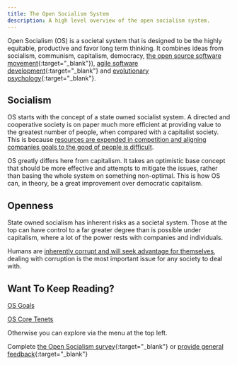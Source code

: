 ```yaml
---
title: The Open Socialism System
description: A high level overview of the open socialism system.
---
```


Open Socialism (OS) is a societal system that is designed to be the highly equitable, productive and favor long term thinking. It combines ideas from socialism, communism, capitalism, democracy, [the open source software movement](https://en.wikipedia.org/wiki/Open-source_movement){:target="_blank"}), [agile software development](https://en.wikipedia.org/wiki/Agile_software_development){:target="_blank"} and [evolutionary psychology](https://en.wikipedia.org/wiki/Evolutionary_psychology){:target="_blank"}.

## Socialism

OS starts with the concept of a state owned socialist system. A directed and cooperative society is on paper much more efficient at providing value to the greatest number of people, when compared with a capitalist society. This is because [resources are expended in competition and aligning companies goals to the good of people is difficult](arguments/the-free-market-is-inefficient).

OS greatly differs here from capitalism. It takes an optimistic base concept that should be more effective and attempts to mitigate the issues, rather than basing the whole system on something non-optimal. This is how OS can, in theory, be a great improvement over democratic capitalism.

## Openness

State owned socialism has inherent risks as a societal system. Those at the top can have control to a far greater degree than is possible under capitalism, where a lot of the power rests with companies and individuals.

Humans are [inherently corrupt and will seek advantage for themselves](arguments/normal-human-corruption), dealing with corruption is the most important issue for any society to deal with.

## Want To Keep Reading?

[OS Goals](goals)

[OS Core Tenets](core-tenets)

Otherwise you can explore via the menu at the top left.

Complete [the Open Socialism survey](https://docs.google.com/forms/d/e/1FAIpQLSfE_MH5VYb82YSmVgENdMArXByNpOG4tb0i8J0t4ccjMtawgg/viewform){:target="_blank"} or [provide general feedback](https://docs.google.com/forms/d/1FFv6d9JLqP23ZSKLjj63bPuzKtl6VaSRxqDM4VdFYdg/viewform){:target="_blank"}
